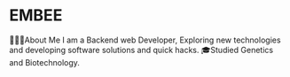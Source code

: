 # EMBEE
👨🏻‍💻About Me
I am a Backend web Developer, Exploring new technologies and developing software solutions and quick hacks.
🎓Studied Genetics and Biotechnology.    
